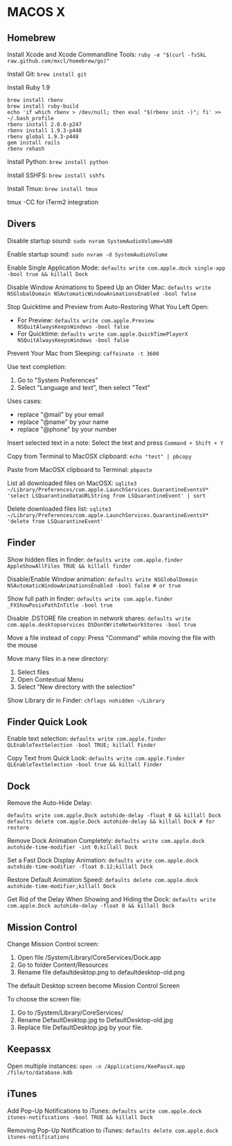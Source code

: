 MACOS X
=======

Homebrew
--------

Install Xcode and Xcode Commandline Tools: `ruby -e "$(curl -fsSkL raw.github.com/mxcl/homebrew/go)"`

Install Git: `brew install git`

Install Ruby 1.9

    brew install rbenv
    brew install ruby-build
    echo 'if which rbenv > /dev/null; then eval "$(rbenv init -)"; fi' >> ~/.bash_profile
    rbenv install 2.0.0-p247
    rbenv install 1.9.3-p448
    rbenv global 1.9.3-p448
    gem install rails
    rbenv rehash

Install Python: `brew install python`

Install SSHFS: `brew install sshfs`

Install Tmux: `brew install tmux`

tmux -CC for iTerm2 integration

Divers
------

Disable startup sound: `sudo nvram SystemAudioVolume=%80`

Enable startup sound: `sudo nvram -d SystemAudioVolume`

Enable Single Application Mode: `defaults write com.apple.dock single-app -bool true && killall Dock`

Disable Window Animations to Speed Up an Older Mac: `defaults write NSGlobalDomain NSAutomaticWindowAnimationsEnabled -bool false`

Stop Quicktime and Preview from Auto-Restoring What You Left Open:

 - For Preview: `defaults write com.apple.Preview NSQuitAlwaysKeepsWindows -bool false`
 - For Quicktime: `defaults write com.apple.QuickTimePlayerX NSQuitAlwaysKeepsWindows -bool false`

Prevent Your Mac from Sleeping: `caffeinate -t 3600`

Use text completion:

1. Go to "System Preferences"
1. Select "Language and text", then select "Text"

Uses cases:
 - replace "@mail" by your email
 - replace "@name" by your name
 - replace "@phone" by your number

Insert selected text in a note: Select the text and press `Command + Shift + Y`

Copy from Terminal to MacOSX clipboard: `echo "test" | pbcopy`

Paste from MacOSX clipboard to Terminal: `pbpaste`

List all downloaded files on MacOSX: `sqlite3 ~/Library/Preferences/com.apple.LaunchServices.QuarantineEventsV* 'select LSQuarantineDataURLString from LSQuarantineEvent' | sort`

Delete downloaded files list: `sqlite3 ~/Library/Preferences/com.apple.LaunchServices.QuarantineEventsV* 'delete from LSQuarantineEvent'`

Finder
------

Show hidden files in finder: `defaults write com.apple.finder AppleShowAllFiles TRUE && killall finder`

Disable/Enable Window animation: `defaults write NSGlobalDomain NSAutomaticWindowAnimationsEnabled -bool false # or true`

Show full path in finder: `defaults write com.apple.finder _FXShowPosixPathInTitle -bool true`

Disable .DSTORE file creation in network shares: `defaults write com.apple.desktopservices DSDontWriteNetworkStores -bool true`

Move a file instead of copy: Press "Command" while moving the file with the mouse

Move many files in a new directory:

1. Select files
1. Open Contextual Menu
1. Select "New directory with the selection"

Show Library dir in Finder: `chflags nohidden ~/Library`

Finder Quick Look
-----------------

Enable text selection: `defaults write com.apple.finder QLEnableTextSelection -bool TRUE; killall Finder`

Copy Text from Quick Look: `defaults write com.apple.finder QLEnableTextSelection -bool true && killall Finder`

Dock
----

Remove the Auto-Hide Delay:

    defaults write com.apple.Dock autohide-delay -float 0 && killall Dock
    defaults delete com.apple.Dock autohide-delay && killall Dock # for restore

Remove Dock Animation Completely: `defaults write com.apple.dock autohide-time-modifier -int 0;killall Dock`

Set a Fast Dock Display Animation: `defaults write com.apple.dock autohide-time-modifier -float 0.12;killall Dock`

Restore Default Animation Speed: `defaults delete com.apple.dock autohide-time-modifier;killall Dock`

Get Rid of the Delay When Showing and Hiding the Dock: `defaults write com.apple.Dock autohide-delay -float 0 && killall Dock`

Mission Control
---------------

Change Mission Control screen:

1. Open file /System/Library/CoreServices/Dock.app
1. Go to folder Content/Resources
1. Rename file defaultdesktop.png to defaultdesktop-old.png

The default Desktop screen become Mission Control Screen

To choose the screen file:

1. Go to /System/Library/CoreServices/
1. Rename DefaultDesktop.jpg to DefaultDesktop-old.jpg
1. Replace file DefaultDesktop.jpg by your file.

Keepassx
--------

Open multiple instances: `open -n /Applications/KeePassX.app /file/to/database.kdb`

iTunes
------

Add Pop-Up Notifications to iTunes: `defaults write com.apple.dock itunes-notifications -bool TRUE && killall Dock`

Removing Pop-Up Notification to iTunes: `defaults delete com.apple.dock itunes-notifications`
